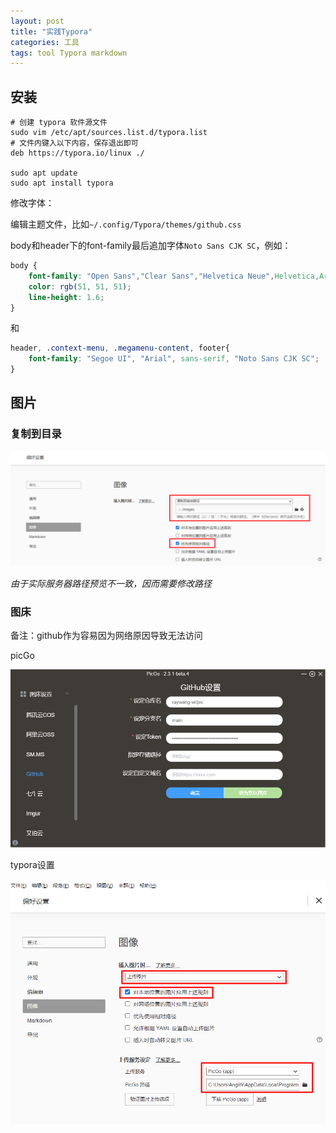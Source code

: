```yaml
---
layout: post
title: "实践Typora"
categories: 工具
tags: tool Typora markdown
---
```


## 安装

```shell
# 创建 typora 软件源文件
sudo vim /etc/apt/sources.list.d/typora.list
# 文件内键入以下内容，保存退出即可
deb https://typora.io/linux ./

sudo apt update
sudo apt install typora
```

修改字体：

编辑主题文件，比如`~/.config/Typora/themes/github.css`

body和header下的font-family最后追加字体`Noto Sans CJK SC`，例如：

```css
body {
    font-family: "Open Sans","Clear Sans","Helvetica Neue",Helvetica,Arial,sans-serif,"Noto Sans CJK SC";
    color: rgb(51, 51, 51);
    line-height: 1.6;
}
```

和

```css
header, .context-menu, .megamenu-content, footer{
    font-family: "Segoe UI", "Arial", sans-serif, "Noto Sans CJK SC";
}
```

## 图片

### 复制到目录

![image-20220725111552279](/images/image-20220725111552279.png)

*由于实际服务器路径预览不一致，因而需要修改路径*

### 图床

备注：github作为容易因为网络原因导致无法访问

picGo

![image-20220719094941278](/images/image-20220719094941278.png)

typora设置

![image-20220719095135536](/images/image-20220719095135536.png)
